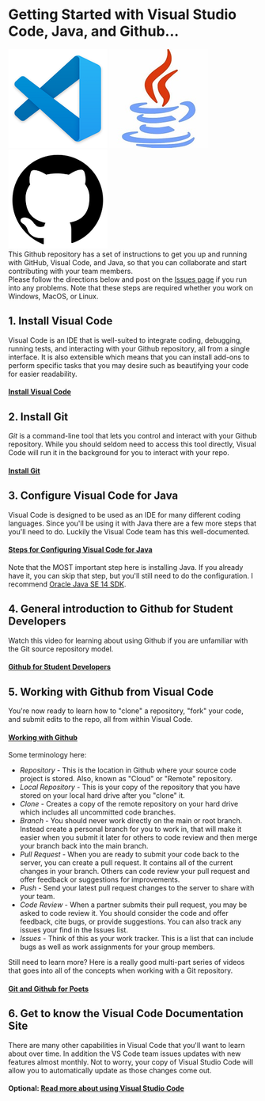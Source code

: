 # Getting Started with Visual Studio Code, Java, and Github...
![Visual Studio Code](/images/VSCode.png)   ![Java](/images/Java.jpg)  ![Github](/images/github.png)
\
This Github repository has a set of instructions to get you up and running with GitHub, Visual Code, and Java, so that you can collaborate and start contributing with your team members.\
Please follow the directions below and post on the [Issues page](https://github.com/markpete/GettingStarted/issues) if you run into any problems.  Note that these steps are required whether you work on Windows, MacOS, or Linux.

## 1. Install Visual Code
Visual Code is an IDE that is well-suited to integrate coding, debugging, running tests, and interacting with your Github repository, all from a single interface.  It is also extensible which means that you can install add-ons to perform specific tasks that you may desire such as beautifying your code for easier readability.
#### [Install Visual Code](https://code.visualstudio.com/Download)

## 2. Install Git
*Git* is a command-line tool that lets you control and interact with your Github repository.  While you should seldom need to access this tool directly, Visual Code will run it in the background for you to interact with your repo.
#### [Install Git](https://git-scm.com/downloads)

## 3. Configure Visual Code for Java
Visual Code is designed to be used as an IDE for many different coding languages.  Since you'll be using it with Java there are a few more steps that you'll need to do.  Luckily the Visual Code team has this well-documented.
#### [Steps for Configuring Visual Code for Java](https://code.visualstudio.com/docs/java/java-tutorial)
Note that the MOST important step here is installing Java.  If you already have it, you can skip that step, but you'll still need to do the configuration.  I recommend [Oracle Java SE 14 SDK](https://www.oracle.com/java/technologies/javase-downloads.html).

## 4. General introduction to Github for Student Developers
Watch this video for learning about using Github if you are unfamiliar with the Git source repository model.
#### [Github for Student Developers](https://youtu.be/GcirekOlUdM)

## 5. Working with Github from Visual Code
You're now ready to learn how to "clone" a repository, "fork" your code, and submit edits to the repo, all from within Visual Code.
#### [Working with Github](https://code.visualstudio.com/docs/editor/github)
Some terminology here:
- *Repository* - This is the location in Github where your source code project is stored.  Also, known as "Cloud" or "Remote" repository.
- *Local Repository* - This is your copy of the repository that you have stored on your local hard drive after you "clone" it.
- *Clone* - Creates a copy of the remote repository on your hard drive which includes all uncommitted code branches.
- *Branch* - You should never work directly on the main or root branch.  Instead create a personal branch for you to work in, that will make it easier when you submit it later for others to code review and then merge your branch back into the main branch.
- *Pull Request* - When you are ready to submit your code back to the server, you can create a pull request.  It contains all of the current changes in your branch.  Others can code review your pull request and offer feedback or suggestions for improvements.
- *Push* - Send your latest pull request changes to the server to share with your team.
- *Code Review* - When a partner submits their pull request, you may be asked to code review it.  You should consider the code and offer feedback, cite bugs, or provide suggestions.  You can also track any issues your find in the Issues list.
- *Issues* - Think of this as your work tracker.  This is a list that can include bugs as well as work assignments for your group members.

Still need to learn more?  Here is a really good multi-part series of videos that goes into all of the concepts when working with a Git repository.
#### [Git and Github for Poets](https://www.youtube.com/playlist?list=PLRqwX-V7Uu6ZF9C0YMKuns9sLDzK6zoiV)

## 6. Get to know the Visual Code Documentation Site
There are many other capabilities in Visual Code that you'll want to learn about over time.  In addition the VS Code team issues updates with new features almost monthly.  Not to worry, your copy of Visual Studio Code will allow you to automatically update as those changes come out.
#### Optional:  [Read more about using Visual Studio Code](https://code.visualstudio.com/docs)
